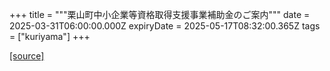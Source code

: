 +++
title = """栗山町中小企業等資格取得支援事業補助金のご案内"""
date = 2025-03-31T06:00:00.000Z
expiryDate = 2025-05-17T08:32:00.365Z
tags = ["kuriyama"]
+++


[[source]](https://www.town.kuriyama.hokkaido.jp/soshiki/51/28235.html)
